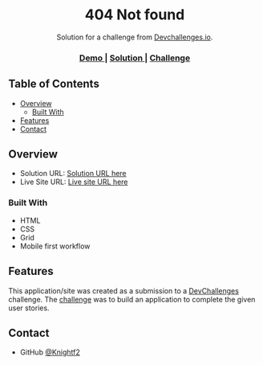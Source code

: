 <h1 align="center">404 Not found</h1>

<div align="center">
   Solution for a challenge from  <a href="http://devchallenges.io" target="_blank">Devchallenges.io</a>.
</div>

<div align="center">
  <h3>
    <a href="https://knightf2.github.io/404-page-challenge-devChallenges/">
      Demo
    </a>
    <span> | </span>
    <a href="https://github.com/KnightF2/404-page-challenge-devChallenges">
      Solution
    </a>
    <span> | </span>
    <a href="https://devchallenges.io/challenges/wBunSb7FPrIepJZAg0sY">
      Challenge
    </a>
  </h3>
</div>

## Table of Contents

- [Overview](#overview)
  - [Built With](#built-with)
- [Features](#features)
- [Contact](#contact)

<!-- OVERVIEW -->

## Overview

- Solution URL: [Solution URL here](https://github.com/KnightF2/3C-Card-Component-Frontend-Mentor)
- Live Site URL: [Live site URL here](https://knightf2.github.io/3C-Card-Component-Frontend-Mentor/)

### Built With

- HTML
- CSS
- Grid
- Mobile first workflow

## Features

This application/site was created as a submission to a [DevChallenges](https://devchallenges.io/challenges) challenge. The [challenge](https://devchallenges.io/challenges/wBunSb7FPrIepJZAg0sY) was to build an application to complete the given user stories.

## Contact

- GitHub [@Knightf2](https://{github.com/KnightF2)
